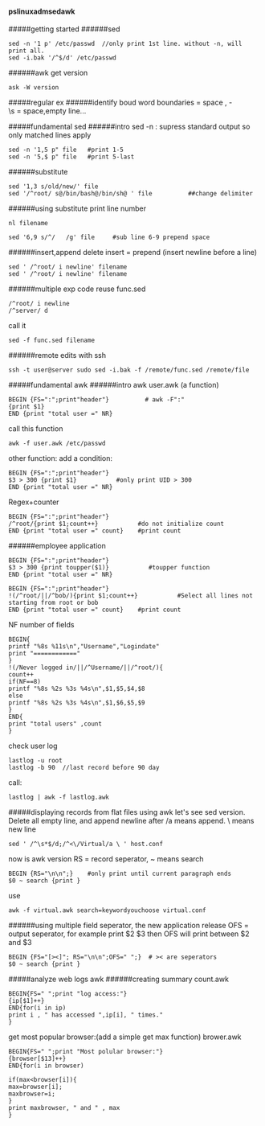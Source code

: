 #### pslinuxadmsedawk

#####getting started
######sed
```
sed -n '1 p' /etc/passwd  //only print 1st line. without -n, will print all.
sed -i.bak '/^$/d' /etc/passwd 
```
######awk
get version
```
ask -W version
```
#####regular ex
######identify boud
word boundaries = space , -  
\s = space,empty line...


#####fundamental sed
######intro sed
-n : supress standard output so only matched lines apply  
```
sed -n '1,5 p" file   #print 1-5
sed -n '5,$ p" file   #print 5-last
```
######substitute
```
sed '1,3 s/old/new/' file
sed '/^root/ s@/bin/bash@/bin/sh@ ' file          ##change delimiter
```
######using substitute
print line number
```
nl filename
```
```
sed '6,9 s/^/   /g' file     #sub line 6-9 prepend space
```

######insert,append delete
insert = prepend (insert newline before a line)
```
sed ' /^root/ i newline' filename
sed ' /^root/ i newline' filename
```


######multiple exp
code reuse
func.sed
```
/^root/ i newline
/^server/ d
```
call it
```
sed -f func.sed filename
```
######remote edits with ssh
```
ssh -t user@server sudo sed -i.bak -f /remote/func.sed /remote/file
```









#####fundamental awk
######intro awk
user.awk (a function)
```
BEGIN {FS=":";print"header"}          # awk -F":"
{print $1}
END {print "total user =" NR}
```
call this function
```
awk -f user.awk /etc/passwd
```

other function:
add a condition:
```
BEGIN {FS=":";print"header"}          
$3 > 300 {print $1}           #only print UID > 300
END {print "total user =" NR}
```

Regex+counter
```
BEGIN {FS=":";print"header"}          
/^root/{print $1;count++}           #do not initialize count
END {print "total user =" count}    #print count
```
######employee application
```
BEGIN {FS=":";print"header"}          
$3 > 300 {print toupper($1)}           #toupper function
END {print "total user =" NR}
```
```
BEGIN {FS=":";print"header"}          
!(/^root/||/^bob/){print $1;count++}           #Select all lines not starting from root or bob
END {print "total user =" count}    #print count
```
NF number of fields
```
BEGIN{
printf "%8s %11s\n","Username","Logindate"
print "============"
}
!(/Never logged in/||/^Username/||/^root/){
count++
if(NF==8)
printf "%8s %2s %3s %4s\n",$1,$5,$4,$8
else
printf "%8s %2s %3s %4s\n",$1,$6,$5,$9
}
END{
print "total users" ,count
}
```
check user log
```
lastlog -u root
lastlog -b 90  //last record before 90 day
```
call:
```
lastlog | awk -f lastlog.awk
```
#####displaying records from flat files using awk
let's see sed version. Delete all empty line, and append newline after </Virtualhost> /a means append.  \ means new line
```
sed ' /^\s*$/d;/^<\/Virtual/a \ ' host.conf
```
now is awk version  RS = record seperator, ~ means search
```
BEGIN {RS="\n\n";}    #only print until current paragraph ends
$0 ~ search {print }
```
use
```
awk -f virtual.awk search=keywordyouchoose virtual.conf
```
######using multiple field seperator, the new application release
OFS = output seperator, for example print $2 $3   then OFS will print between $2 and $3
```
BEGIN {FS="[><]"; RS="\n\n";OFS=" ";}  # >< are seperators
$0 ~ search {print }
```

#####analyze web logs awk
######creating summary 
count.awk
```
BEGIN{FS=" ";print "log access:"}
{ip[$1]++}
END{for(i in ip)
print i , " has accessed ",ip[i], " times."
}
```

get most popular browser:(add a simple get max function)
brower.awk
```
BEGIN{FS=" ";print "Most polular browser:"}
{browser[$13]++}
END{for(i in browser)

if(max<browser[i]){
max=browser[i];
maxbrowser=i;
}
print maxbrowser, " and " , max
}
```
